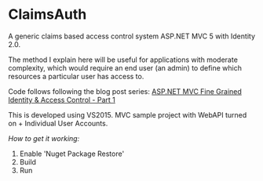 # ClaimsAuth
A generic claims based access control system ASP.NET MVC 5 with Identity 2.0.

The method I explain here will be useful for applications with moderate complexity, which would require an end user (an admin) to define which resources a particular user has access to. 

Code follows following the blog post series: [ASP.NET MVC Fine Grained Identity & Access Control - Part 1](http://blog.dinklabs.com/2015/11/mvc-fine-grained-identity-access-control-1.html) 

This is developed using VS2015. MVC sample project with WebAPI turned on + Individual User Accounts.

*How to get it working:*
 
 1. Enable 'Nuget Package Restore'
 2. Build
 3. Run
